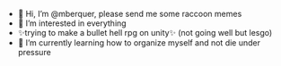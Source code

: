- 👋 Hi, I’m @mberquer, please send me some raccoon memes
- 👀 I’m interested in everything
- ✨trying to make a bullet hell rpg on unity✨ (not going well but lesgo)
- 🌱 I’m currently learning how to organize myself and not die under pressure

<!---
mberquer/mberquer is a ✨ special ✨ repository because its `README.md` (this file) appears on your GitHub profile.
You can click the Preview link to take a look at your changes.
--->
